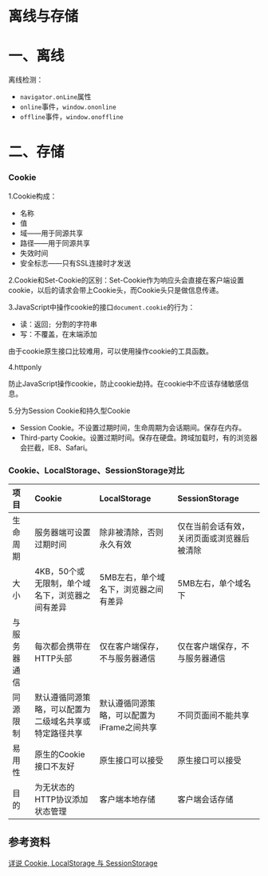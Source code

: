 # 离线与存储

# 一、离线

离线检测：

* `navigator.onLine`属性
* `online`事件，`window.ononline`
* `offline`事件，`window.onoffline`

# 二、存储

### Cookie

1.Cookie构成：
* 名称
* 值
* 域——用于同源共享
* 路径——用于同源共享
* 失效时间
* 安全标志——只有SSL连接时才发送

2.Cookie和Set-Cookie的区别：Set-Cookie作为响应头会直接在客户端设置cookie，以后的请求会带上Cookie头，而Cookie头只是做信息传递。

3.JavaScript中操作cookie的接口`document.cookie`的行为：

* 读：返回`; `分割的字符串
* 写：不覆盖，在末端添加

由于cookie原生接口比较难用，可以使用操作cookie的工具函数。

4.httponly

防止JavaScript操作cookie，防止cookie劫持。在cookie中不应该存储敏感信息。

5.分为Session Cookie和持久型Cookie

* Session Cookie。不设置过期时间，生命周期为会话期间。保存在内存。
* Third-party Cookie。设置过期时间。保存在硬盘。跨域加载时，有的浏览器会拦截，IE8、Safari。

### Cookie、LocalStorage、SessionStorage对比

| **项目** | **Cookie** | **LocalStorage** | **SessionStorage** |
| :--- | :--- | :--- | :--- |
| 生命周期 | 服务器端可设置过期时间 | 除非被清除，否则永久有效 | 仅在当前会话有效，关闭页面或浏览器后被清除 |
| 大小 | 4KB，50个或无限制，单个域名下，浏览器之间有差异 | 5MB左右，单个域名下，浏览器之间有差异 | 5MB左右，单个域名下 |
| 与服务器通信 | 每次都会携带在HTTP头部 | 仅在客户端保存，不与服务器通信 | 仅在客户端保存，不与服务器通信 |
| 同源限制 | 默认遵循同源策略，可以配置为二级域名共享或特定路径共享 | 默认遵循同源策略，可以配置为iFrame之间共享 | 不同页面间不能共享 |
| 易用性 | 原生的Cookie接口不友好 | 原生接口可以接受 | 原生接口可以接受 |
| 目的 | 为无状态的HTTP协议添加状态管理 | 客户端本地存储 | 客户端会话存储 |

## 参考资料

[详说 Cookie, LocalStorage 与 SessionStorage](http://jerryzou.com/posts/cookie-and-web-storage/)